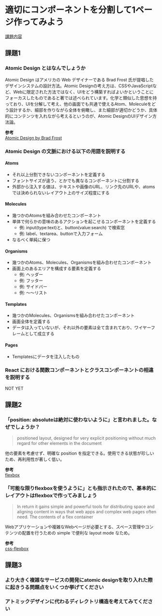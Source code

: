 # 適切にコンポーネントを分割して1ページ作ってみよう
[課題内容](https://airtable.com/appPxhCPFYGqqN9YU/tblVlFr2q4lIqDKYc/viwX8r6DpCRp80swL/reca7aFOz5kp6cPQp?blocks=hide)

## 課題1
### Atomic Design とはなんでしょうか
Atomic Design はアメリカの Web デザイナーである Brad Frost 氏が提唱したデザインシステムの設計方法。Atomic Designの考え方は、CSSやJavaScriptなど、Webに限定された方法ではなく、UIをどう構築すればよいかということにフォーカスしたものであると著では述べられています。化学と類似した思想を持っており、UIを分解して考え、他の画面でも共通で使えるAtom、Moleculeをどう設計するか、細部を作りながら全体を俯瞰し、また細部が適切かどうか、具体的にコンテンツを入れながら考えるというのが、Atomic DesignのUIデザイン方法論。

**参考**  
[Atomic Design by Brad Frost](https://atomicdesign.bradfrost.com/)
### Atomic Design の文脈における以下の用語を説明する
#### Atoms
- それ以上分割できないコンポーネントを定義する
- フォントサイズが違う、とかでも異なるコンポーネントに分割する
- 外部から注入する値は、テキストや画像のURL、リンク先のURLや、atomsでは決められないレイアウト上のサイズ程度にする

#### Molecules
- 幾つかのAtomsを組み合わせたコンポーネント
- 単体で何らかの意味のあるアクションを起こせるコンポーネントを定義する
  - 例: input(type:text)と、button(value:search) で検索窓
  - 例: label、textarea、buttonで入力フォーム
- なるべく単純に保つ

#### Organisms
- 幾つかのAtoms、Molecules、Organismsを組み合わせたコンポーネント
- 画面上のあるエリアを構成する要素を定義する
  - 例: ヘッダー
  - 例: フッター
  - 例: サイドバー
  - 例: 〜〜リスト

#### Templates
- 幾つかのMolecules、Organismsを組み合わせたコンポーネント
- 画面全体を定義する
- データは入っていないが、それ以外の要素は全て含まれており、ワイヤーフレームとして成立する

#### Pages
- Templatesにデータを注入したもの

### React における関数コンポーネントとクラスコンポーネントの相違を説明する
NOT YET

## 課題2
### 「position: absoluteは絶対に使わないように」と言われました。なぜでしょうか？
> positioned layout, designed for very explicit positioning without much regard for other elements in the document

他の要素を考慮せず、明確な position を指定できる。使用できる状態が珍しいため、再利用性が著しく低い。

**参考**  
[flexbox](https://www.w3.org/TR/css-flexbox-1/#intro)
### 「可能な限りflexboxを使うように」とも指示されたので、基本的にレイアウトはflexboxで作ってみましょう
> In return it gains simple and powerful tools for distributing space and aligning content in ways that web apps and complex web pages often need. The contents of a flex container

Webアプリケーションや複雑なWebページが必要とする、スペース管理やコンテンツの配置を行うための simple で便利な layout mode なため。

**参考**  
[css-flexbox](https://www.w3.org/TR/css-flexbox-1/#overvie)
## 課題3
### より大きく複雑なサービスの開発にatomic designを取り入れた際に起きうる問題点をいくつか挙げてください

### アトミックデザインに代わるディレクトリ構造を考えてみてください